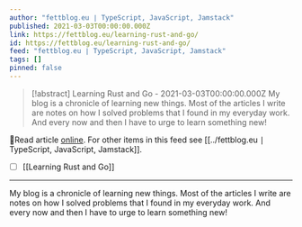 ```yaml
---
author: "fettblog․eu ∣ TypeScript, JavaScript, Jamstack"
published: 2021-03-03T00:00:00.000Z
link: https://fettblog.eu/learning-rust-and-go/
id: https://fettblog.eu/learning-rust-and-go/
feed: "fettblog․eu ∣ TypeScript, JavaScript, Jamstack"
tags: []
pinned: false
---
```

> [!abstract] Learning Rust and Go - 2021-03-03T00:00:00.000Z
> My blog is a chronicle of learning new things. Most of the articles I write are notes on how I solved problems that I found in my everyday work. And every now and then I have to urge to learn something new!

🔗Read article [online](https://fettblog.eu/learning-rust-and-go/). For other items in this feed see [[../fettblog․eu ∣ TypeScript, JavaScript, Jamstack]].

- [ ] [[Learning Rust and Go]]
- - -
My blog is a chronicle of learning new things. Most of the articles I write are notes on how I solved problems that I found in my everyday work. And every now and then I have to urge to learn something new!

